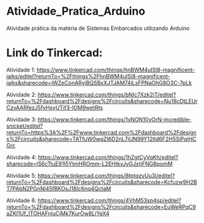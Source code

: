 # Atividade_Pratica_Arduino

Atividade prática da matéria de Sistemas Embarcados utilizando Arduino

# Link do Tinkercad:

Atividade 1: https://www.tinkercad.com/things/hnBWM4uISl8-magnificent-jaiks/editel?returnTo=%2Fthings%2FhnBWM4uISl8-magnificent-jaiks&sharecode=jWZeConARyjBQSBxXJTJAM74iLsFPNaOhG8O3C-7pLk

Atividade 2: https://www.tinkercad.com/things/bNIc7Xzk2iT/editel?returnTo=%2Fdashboard%2Fdesigns%2Fcircuits&sharecode=Nu18cDtLEUrCzvAARfezJ5fyHsyUTif3-IOM9wetRts

Atividade 3: https://www.tinkercad.com/things/1yNON10yOrN-incredible-snicket/editel?returnTo=https%3A%2F%2Fwww.tinkercad.com%2Fdashboard%2Fdesigns%2Fcircuits&sharecode=TATfuW0wqZI6D2nL7iUN99Y12tld6F2H5SiPqiHCGrc

Atividade 4: https://www.tinkercad.com/things/1hZgtCyVqKh/editel?sharecode=IS6cTtuE91I5YtmHROmm-L2EHtkvJyGJxtjFNG8pomM

Atividade 5: https://www.tinkercad.com/things/8tptqzvUu3i/editel?returnTo=%2Fdashboard%2Fdesigns%2Fcircuits&sharecode=Kcfuzw9H2BT7PAbN2PGnNl45fBKOsJ18Ic6nq4QctaM

Atividade 6: https://www.tinkercad.com/things/4VhM53sp4sp/editel?returnTo=%2Fdashboard%2Fdesigns%2Fcircuits&sharecode=EuWeRPqC9aZKI1Uf_ITOHAFniuCjMk7KurOw8LiYeX4


